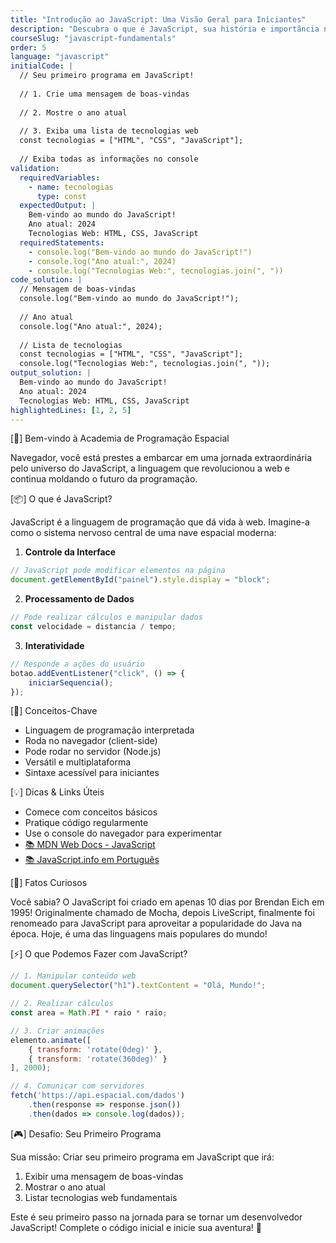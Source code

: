 ```yaml
---
title: "Introdução ao JavaScript: Uma Visão Geral para Iniciantes"
description: "Descubra o que é JavaScript, sua história e importância no desenvolvimento web moderno"
courseSlug: "javascript-fundamentals"
order: 5
language: "javascript"
initialCode: |
  // Seu primeiro programa em JavaScript!
  
  // 1. Crie uma mensagem de boas-vindas
  
  // 2. Mostre o ano atual
  
  // 3. Exiba uma lista de tecnologias web
  const tecnologias = ["HTML", "CSS", "JavaScript"];
  
  // Exiba todas as informações no console
validation:
  requiredVariables:
    - name: tecnologias
      type: const
  expectedOutput: |
    Bem-vindo ao mundo do JavaScript!
    Ano atual: 2024
    Tecnologias Web: HTML, CSS, JavaScript
  requiredStatements:
    - console.log("Bem-vindo ao mundo do JavaScript!")
    - console.log("Ano atual:", 2024)
    - console.log("Tecnologias Web:", tecnologias.join(", "))
code_solution: |
  // Mensagem de boas-vindas
  console.log("Bem-vindo ao mundo do JavaScript!");
  
  // Ano atual
  console.log("Ano atual:", 2024);
  
  // Lista de tecnologias
  const tecnologias = ["HTML", "CSS", "JavaScript"];
  console.log("Tecnologias Web:", tecnologias.join(", "));
output_solution: |
  Bem-vindo ao mundo do JavaScript!
  Ano atual: 2024
  Tecnologias Web: HTML, CSS, JavaScript
highlightedLines: [1, 2, 5]
---
```


[🚀] Bem-vindo à Academia de Programação Espacial

Navegador, você está prestes a embarcar em uma jornada extraordinária pelo universo do JavaScript, a linguagem que revolucionou a web e continua moldando o futuro da programação.

[📦] O que é JavaScript?

JavaScript é a linguagem de programação que dá vida à web. Imagine-a como o sistema nervoso central de uma nave espacial moderna:

1. **Controle da Interface**
```javascript
// JavaScript pode modificar elementos na página
document.getElementById("painel").style.display = "block";
```

2. **Processamento de Dados**
```javascript
// Pode realizar cálculos e manipular dados
const velocidade = distancia / tempo;
```

3. **Interatividade**
```javascript
// Responde a ações do usuário
botao.addEventListener("click", () => {
    iniciarSequencia();
});
```

[🎯] Conceitos-Chave

- Linguagem de programação interpretada
- Roda no navegador (client-side)
- Pode rodar no servidor (Node.js)
- Versátil e multiplataforma
- Sintaxe acessível para iniciantes

[💡] Dicas & Links Úteis

- Comece com conceitos básicos
- Pratique código regularmente
- Use o console do navegador para experimentar
- [📚 MDN Web Docs - JavaScript](https://developer.mozilla.org/pt-BR/docs/Web/JavaScript/Guide)
- [📚 JavaScript.info em Português](https://pt.javascript.info/)

[🎯] Fatos Curiosos

Você sabia? O JavaScript foi criado em apenas 10 dias por Brendan Eich em 1995! Originalmente chamado de Mocha, depois LiveScript, finalmente foi renomeado para JavaScript para aproveitar a popularidade do Java na época. Hoje, é uma das linguagens mais populares do mundo!

[⚡] O que Podemos Fazer com JavaScript?

```javascript
// 1. Manipular conteúdo web
document.querySelector("h1").textContent = "Olá, Mundo!";

// 2. Realizar cálculos
const area = Math.PI * raio * raio;

// 3. Criar animações
elemento.animate([
    { transform: 'rotate(0deg)' },
    { transform: 'rotate(360deg)' }
], 2000);

// 4. Comunicar com servidores
fetch('https://api.espacial.com/dados')
    .then(response => response.json())
    .then(dados => console.log(dados));
```

[🎮] Desafio: Seu Primeiro Programa

Sua missão: Criar seu primeiro programa em JavaScript que irá:

1. Exibir uma mensagem de boas-vindas
2. Mostrar o ano atual
3. Listar tecnologias web fundamentais

Este é seu primeiro passo na jornada para se tornar um desenvolvedor JavaScript! Complete o código inicial e inicie sua aventura! 🚀
